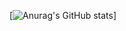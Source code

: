 [![Anurag's GitHub stats](https://github-readme-stats.vercel.app/api?username=polikfc123&theme=synthwave)]
